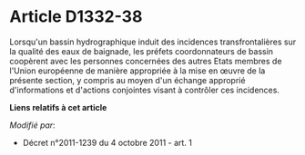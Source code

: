 # Article D1332-38

Lorsqu'un bassin hydrographique induit des incidences transfrontalières sur la qualité des eaux de baignade, les préfets
coordonnateurs de bassin coopèrent avec les personnes concernées des autres Etats membres de l'Union européenne de manière
appropriée à la mise en œuvre de la présente section, y compris au moyen d'un échange approprié d'informations et d'actions
conjointes visant à contrôler ces incidences.

**Liens relatifs à cet article**

_Modifié par_:

  - Décret n°2011-1239 du 4 octobre 2011 - art. 1
